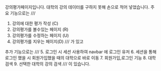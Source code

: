 강의평가페이지입니다. 대학의 강의 데이터를 구하지 못해 손으로 적어 넣었습니다. 
주요 기능으로는 
///
1. 강의에 대한 평가 작성 (C) 
2. 강의평가를 볼수있는 페이지 (R) 
3. 강의평가를 수정하는 페이지 (U)
4. 강의평가를 지우는 페이지(D)
///
가 있고

추가 기능으로는 
///
5. 로그인 시 세션 사용하여 navbar 에 로그인 유저 
6. 세션을 통해 로그인 했을 시 회원가입했을 때의  대학으로 바로 이동
7. 회원가입,로그인 기능
8. 대학 검색
9. 선택한 대학의 강의 검색 
///
이 있습니다.

